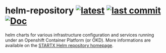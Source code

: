 # helm-repository [![latest](https://img.shields.io/badge/latest-v11.7.1-blue.svg)](https://github.com/startxfr/helm-repository/releases/tag/11.7.1) [![last commit](https://img.shields.io/github/last-commit/startxfr/helm-repository.svg)](https://github.com/startxfr/helm-repository) [![Doc](https://readthedocs.org/projects/helm-repository/badge)](https://helm-repository.readthedocs.io)

helm charts for various infrastructure configuration and services running under an Openshift Container Platform (or OKD). More informations are available on the [STARTX Helm repository homepage](https://helm-repository.readthedocs.io).
